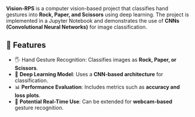
**Vision-RPS** is a computer vision-based project that classifies hand gestures into **Rock, Paper, and Scissors** using deep learning. The project is implemented in a Jupyter Notebook and demonstrates the use of **CNNs (Convolutional Neural Networks)** for image classification.

## 🚀 Features

- 🖐️ Hand Gesture Recognition: Classifies images as **Rock, Paper, or Scissors**.  
- 🧠 **Deep Learning Model**: Uses a **CNN-based architecture** for classification.  
- 📊 **Performance Evaluation**: Includes metrics such as **accuracy and loss plots**.  
- 🎥 **Potential Real-Time Use**: Can be extended for **webcam-based** gesture recognition.  
